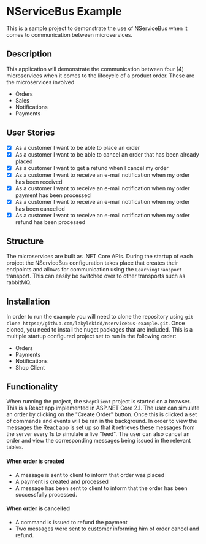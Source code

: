 # NServiceBus Example
This is a sample project to demonstrate the use of NServiceBus when it comes to communication between microservices.

## Description
This application will demonstrate the communication between four (4) microservices when it comes to the lifecycle of a product order. These are the microservices involved
- Orders
- Sales
- Notifications
- Payments

## User Stories
- [x] As a customer I want to be able to place an order
- [x] As a customer I want to be able to cancel an order that has been already placed
- [x] As a customer I want to get a refund when I cancel my order
- [x] As a customer I want to receive an e-mail notification when my order has been received
- [x] As a customer I want to receive an e-mail notification when my order payment has been processed
- [x] As a customer I want to receive an e-mail notification when my order has been cancelled
- [x] As a customer I want to receive an e-mail notification when my order refund has been processed

## Structure
The microservices are built as .NET Core APIs. During the startup of each project the NServiceBus configuration takes place that creates their endpoints and allows for communication using the `LearningTransport` transport.
This can easily be switched over to other transports such as rabbitMQ.

## Installation
In order to run the example you will need to clone the repository using `git clone https://github.com/lakylekidd/nservicebus-example.git`. 
Once cloned, you need to install the nuget packages that are included. This is a multiple startup configured project set to run in the following order:
- Orders
- Payments
- Notifications
- Shop Client

## Functionality
When running the project, the `ShopClient` project is started on a browser. This is a React app implemented in ASP.NET Core 2.1.
The user can simulate an order by clicking on the "Create Order" button. Once this is clicked a set of commands and events will be ran in the background.
In order to view the messages the React app is set up so that it retrieves these messages from the server every 1s to simulate a live "feed". The user can also cancel an order and view
the corresponding messages being issued in the relevant tables.

#### When order is created
- A message is sent to client to inform that order was placed
- A payment is created and processed
- A message has been sent to client to inform that the order has been successfully processed.

#### When order is cancelled
- A command is issued to refund the payment
- Two messages were sent to customer informing him of order cancel and refund.